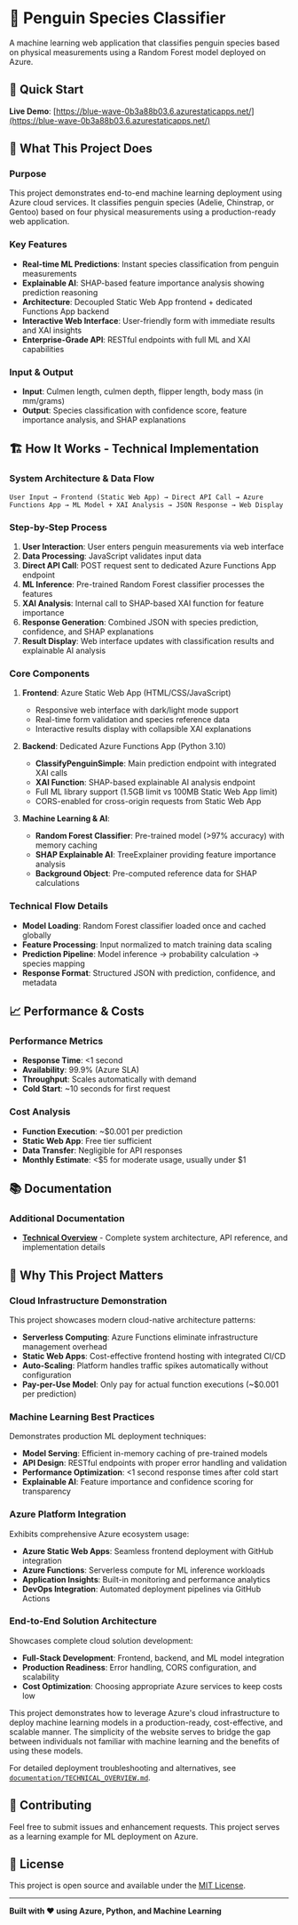 # 🐧 Penguin Species Classifier

A machine learning web application that classifies penguin species based on physical measurements using a Random Forest model deployed on Azure.

## 🚀 **Quick Start**

**Live Demo**: [https://blue-wave-0b3a88b03.6.azurestaticapps.net/](https://blue-wave-0b3a88b03.6.azurestaticapps.net/)


## 🎯 **What This Project Does**

### **Purpose**
This project demonstrates end-to-end machine learning deployment using Azure cloud services. It classifies penguin species (Adelie, Chinstrap, or Gentoo) based on four physical measurements using a production-ready web application.

### **Key Features**
- **Real-time ML Predictions**: Instant species classification from penguin measurements
- **Explainable AI**: SHAP-based feature importance analysis showing prediction reasoning
- **Architecture**: Decoupled Static Web App frontend + dedicated Functions App backend
- **Interactive Web Interface**: User-friendly form with immediate results and XAI insights
- **Enterprise-Grade API**: RESTful endpoints with full ML and XAI capabilities

### **Input & Output**
- **Input**: Culmen length, culmen depth, flipper length, body mass (in mm/grams)
- **Output**: Species classification with confidence score, feature importance analysis, and SHAP explanations

## 🏗️ **How It Works - Technical Implementation**

### **System Architecture & Data Flow**
```
User Input → Frontend (Static Web App) → Direct API Call → Azure Functions App → ML Model + XAI Analysis → JSON Response → Web Display
```

### **Step-by-Step Process**
1. **User Interaction**: User enters penguin measurements via web interface
2. **Data Processing**: JavaScript validates input data 
3. **Direct API Call**: POST request sent to dedicated Azure Functions App endpoint
4. **ML Inference**: Pre-trained Random Forest classifier processes the features
5. **XAI Analysis**: Internal call to SHAP-based XAI function for feature importance
6. **Response Generation**: Combined JSON with species prediction, confidence, and SHAP explanations
7. **Result Display**: Web interface updates with classification results and explainable AI analysis

### **Core Components**
1. **Frontend**: Azure Static Web App (HTML/CSS/JavaScript)
   - Responsive web interface with dark/light mode support
   - Real-time form validation and species reference data
   - Interactive results display with collapsible XAI explanations

2. **Backend**: Dedicated Azure Functions App (Python 3.10) 
   - **ClassifyPenguinSimple**: Main prediction endpoint with integrated XAI calls
   - **XAI Function**: SHAP-based explainable AI analysis endpoint
   - Full ML library support (1.5GB limit vs 100MB Static Web App limit)
   - CORS-enabled for cross-origin requests from Static Web App

3. **Machine Learning & AI**: 
   - **Random Forest Classifier**: Pre-trained model (>97% accuracy) with memory caching
   - **SHAP Explainable AI**: TreeExplainer providing feature importance analysis
   - **Background Object**: Pre-computed reference data for SHAP calculations

### **Technical Flow Details**
- **Model Loading**: Random Forest classifier loaded once and cached globally
- **Feature Processing**: Input normalized to match training data scaling
- **Prediction Pipeline**: Model inference → probability calculation → species mapping
- **Response Format**: Structured JSON with prediction, confidence, and metadata

## 📈 **Performance & Costs**

### **Performance Metrics**
- **Response Time**: <1 second
- **Availability**: 99.9% (Azure SLA)
- **Throughput**: Scales automatically with demand
- **Cold Start**: ~10 seconds for first request

### **Cost Analysis**
- **Function Execution**: ~$0.001 per prediction
- **Static Web App**: Free tier sufficient
- **Data Transfer**: Negligible for API responses
- **Monthly Estimate**: <$5 for moderate usage, usually under $1


## 📚 **Documentation**

### **Additional Documentation**
- **[Technical Overview](documentation/TECHNICAL_OVERVIEW.md)** - Complete system architecture, API reference, and implementation details

## 🎯 **Why This Project Matters**

### **Cloud Infrastructure Demonstration**
This project showcases modern cloud-native architecture patterns:
- **Serverless Computing**: Azure Functions eliminate infrastructure management overhead
- **Static Web Apps**: Cost-effective frontend hosting with integrated CI/CD
- **Auto-Scaling**: Platform handles traffic spikes automatically without configuration
- **Pay-per-Use Model**: Only pay for actual function executions (~$0.001 per prediction)

### **Machine Learning Best Practices**
Demonstrates production ML deployment techniques:
- **Model Serving**: Efficient in-memory caching of pre-trained models
- **API Design**: RESTful endpoints with proper error handling and validation
- **Performance Optimization**: <1 second response times after cold start
- **Explainable AI**: Feature importance and confidence scoring for transparency

### **Azure Platform Integration**
Exhibits comprehensive Azure ecosystem usage:
- **Azure Static Web Apps**: Seamless frontend deployment with GitHub integration
- **Azure Functions**: Serverless compute for ML inference workloads
- **Application Insights**: Built-in monitoring and performance analytics
- **DevOps Integration**: Automated deployment pipelines via GitHub Actions

### **End-to-End Solution Architecture**
Showcases complete cloud solution development:
- **Full-Stack Development**: Frontend, backend, and ML model integration
- **Production Readiness**: Error handling, CORS configuration, and scalability
- **Cost Optimization**: Choosing appropriate Azure services to keep costs low

This project demonstrates how to leverage Azure's cloud infrastructure to deploy machine learning models in a production-ready, cost-effective, and scalable manner. The simplicity of the website serves to bridge the gap between individuals not familiar with machine learning and the benefits of using these models. 


For detailed deployment troubleshooting and alternatives, see [`documentation/TECHNICAL_OVERVIEW.md`](documentation/TECHNICAL_OVERVIEW.md#-deployment-strategies-and-lessons-learned).

## 🤝 **Contributing**

Feel free to submit issues and enhancement requests. This project serves as a learning example for ML deployment on Azure.

## 📄 **License**

This project is open source and available under the [MIT License](LICENSE).

---

**Built with ❤️ using Azure, Python, and Machine Learning**
